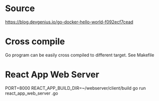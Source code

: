 # Source 
https://blog.devgenius.io/go-docker-hello-world-f092ecf7cead

# Cross compile
Go program can be easily cross compiled to different target.
See Makefile

# React App Web Server
 PORT=8000 REACT_APP_BUILD_DIR=~/webserver/client/build go run react_app_web_server
.go 
